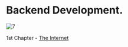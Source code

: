 # Backend Development.

![7](https://github.com/heloisafarias/back-end-studies/assets/86490011/3ef57621-4612-462f-868a-29d7fecf45a6)

1st Chapter - [The Internet](/internet.md)
